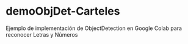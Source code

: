 # demoObjDet-Carteles
Ejemplo de implementación de ObjectDetection en Google Colab para reconocer Letras y Números
